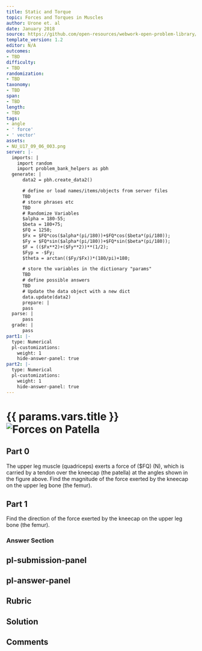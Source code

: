 ```yaml
---
title: Static and Torque
topic: Forces and Torques in Muscles
author: Urone et. al
date: January 2018
source: https://github.com/open-resources/webwork-open-problem-library/tree/master/Contrib/BrockPhysics/College_Physics_Urone/9.Static_and_Torque/9-06.Forces_and_Torques_in_Muscles/NU_U17_09_06_003.pg
template_version: 1.2
editor: N/A
outcomes:
- TBD
difficulty:
- TBD
randomization:
- TBD
taxonomy:
- TBD
span:
- TBD
length:
- TBD
tags:
- angle
- ' force'
- ' vector'
assets:
- NU_U17_09_06_003.png
server: |-
  imports: |
    import random
    import problem_bank_helpers as pbh
  generate: |
      data2 = pbh.create_data2()

      # define or load names/items/objects from server files
      TBD
      # store phrases etc
      TBD
      # Randomize Variables
      $alpha = 180-55;
      $beta = 180+75;
      $FQ = 1250;
      $Fx = $FQ*cos($alpha*(pi/180))+$FQ*cos($beta*(pi/180));
      $Fy = $FQ*sin($alpha*(pi/180))+$FQ*sin($beta*(pi/180));
      $F = (($Fx**2)+($Fy**2))**(1/2);
      $Fyp = -$Fy;
      $theta = arctan(($Fy/$Fx))*(180/pi)+180;

      # store the variables in the dictionary "params"
      TBD
      # define possible answers
      TBD
      # Update the data object with a new dict
      data.update(data2)
      prepare: |
      pass
  parse: |
      pass
  grade: |
      pass
part1: |-
  type: Numerical
  pl-customizations:
    weight: 1
    hide-answer-panel: true
part2: |-
  type: Numerical
  pl-customizations:
    weight: 1
    hide-answer-panel: true
---
```


# {{ params.vars.title }}![Forces on Patella](NU_U17_09_06_003.png)

## Part 0 
The upper leg muscle (quadriceps) exerts a force of ($FQ) (N), which is carried by a tendon over the kneecap (the patella) at the angles shown in the figure above. Find the magnitude of the force exerted by the kneecap on the upper leg bone (the femur). 
## Part 1 
Find the direction of the force exerted by the kneecap on the upper leg bone (the femur). 


### Answer Section 


## pl-submission-panel 


## pl-answer-panel 


## Rubric 


## Solution 


## Comments 


